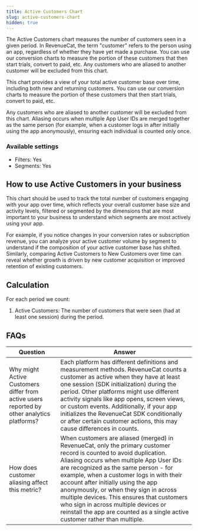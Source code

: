 ```yaml
---
title: Active Customers Chart
slug: active-customers-chart
hidden: true
---
```


The Active Customers chart measures the number of customers seen in a given period. In RevenueCat, the term "customer" refers to the person using an app, regardless of whether they have yet made a purchase. You can use our conversion charts to measure the portion of these customers that then start trials, convert to paid, etc. Any customers who are aliased to another customer will be excluded from this chart.

This chart provides a view of your total active customer base over time, including both new and returning customers. You can use our conversion charts to measure the portion of these customers that then start trials, convert to paid, etc. 

Any customers who are aliased to another customer will be excluded from this chart. Aliasing occurs when multiple App User IDs are merged together as the same person (for example, when a customer logs in after initially using the app anonymously), ensuring each individual is counted only once.

### Available settings

- Filters: Yes
- Segments: Yes

## How to use Active Customers in your business

This chart should be used to track the total number of customers engaging with your app over time, which reflects your overall customer base size and activity levels, filtered or segmented by the dimensions that are most important to your business to understand which segments are most actively using your app.

For example, if you notice changes in your conversion rates or subscription revenue, you can analyze your active customer volume by segment to understand if the composition of your active customer base has shifted. Similarly, comparing Active Customers to New Customers over time can reveal whether growth is driven by new customer acquisition or improved retention of existing customers.

## Calculation

For each period we count:

1. Active Customers: The number of customers that were seen (had at least one session) during the period.

## FAQs

| Question | Answer |
| --- | --- |
| Why might Active Customers differ from active users reported by other analytics platforms? | Each platform has different definitions and measurement methods. RevenueCat counts a customer as active when they have at least one session (SDK initialization) during the period. Other platforms might use different activity signals like app opens, screen views, or custom events. Additionally, if your app initializes the RevenueCat SDK conditionally or after certain customer actions, this may cause differences in counts. |
| How does customer aliasing affect this metric? | When customers are aliased (merged) in RevenueCat, only the primary customer record is counted to avoid duplication. Aliasing occurs when multiple App User IDs are recognized as the same person - for example, when a customer logs in with their account after initially using the app anonymously, or when they sign in across multiple devices. This ensures that customers who sign in across multiple devices or reinstall the app are counted as a single active customer rather than multiple. |

